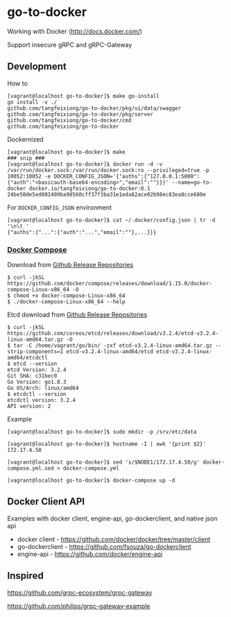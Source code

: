 # go-to-docker

Working with Docker (http://docs.docker.com/)

Support insecure gRPC and gRPC-Gateway

## Development

How to
```
[vagrant@localhost go-to-docker]$ make go-install
go install -v ./
github.com/tangfeixiong/go-to-docker/pkg/ui/data/swagger
github.com/tangfeixiong/go-to-docker/pkg/server
github.com/tangfeixiong/go-to-docker/cmd
github.com/tangfeixiong/go-to-docker
```

Dockernized
```
[vagrant@localhost go-to-docker]$ make
### snip ###
[vagrant@localhost go-to-docker]$ docker run -d -v /var/run/docker.sock:/var/run/docker.sock:ro --privileged=true -p 10052:10052 -e DOCKER_CONFIG_JSON='{"auths":{"127.0.0.1:5000":{"auth":"<basicauth-base64-encoding>","email":""}}}' --name=go-to-docker docker.io/tangfeixiong/go-to-docker:0.1
24be50de5ed082409ba98560cff37f3ba31e1eda82ace02b98ec83ea8cce680e
```

For `DOCKER_CONFIG_JSON` environment
```
[vagrant@localhost go-to-docker]$ cat ~/.docker/config.json | tr -d '\n\t '
{"auths":{"...":{"auth":"...","email":""},...}}}
```

### [Docker Compose](https://docs.docker.com/compose/reference/overview/)

Download from [Github Release Repositories](https://github.com/docker/compose/releases)
```
$ curl -jkSL https://github.com/docker/compose/releases/download/1.15.0/docker-compose-Linux-x86_64 -O
$ chmod +x docker-compose-Linux-x86_64
$ ./docker-compose-Linux-x86_64 --help
```

Etcd download from [Github Release Repositories](https://github.com/coreos/etcd/releases)
```
$ curl -jkSL https://github.com/coreos/etcd/releases/download/v3.2.4/etcd-v3.2.4-linux-amd64.tar.gz -O
$ tar -C /home/vagrant/go/bin/ -zxf etcd-v3.2.4-linux-amd64.tar.gz --strip-components=1 etcd-v3.2.4-linux-amd64/etcd etcd-v3.2.4-linux-amd64/etcdctl
$ etcd --version
etcd Version: 3.2.4
Git SHA: c31bec0
Go Version: go1.8.3
Go OS/Arch: linux/amd64
$ etcdctl --version
etcdctl version: 3.2.4
API version: 2
```

Example
```
[vagrant@localhost go-to-docker]$ sudo mkdir -p /srv/etc/data

[vagrant@localhost go-to-docker]$ hostname -I | awk '{print $2}'
172.17.4.50

[vagrant@localhost go-to-docker]$ sed 's/$NODE1/172.17.4.50/g' docker-compose.yml.sed > docker-compose.yml

[vagrant@localhost go-to-docker]$ docker-compose up -d
```


## Docker Client API

Examples with docker client, engine-api, go-dockerclient, and native json api

* docker client - https://github.com/docker/docker/tree/master/client
* go-dockerclient - https://github.com/fsouza/go-dockerclient
* engine-api - https://github.com/docker/engine-api

## Inspired

https://github.com/grpc-ecosystem/grpc-gateway

https://github.com/philips/grpc-gateway-example